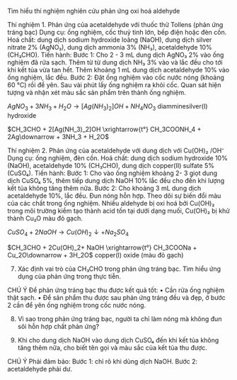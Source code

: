 Tìm hiểu thí nghiệm nghiên cứu phản ứng oxi hoá aldehyde

Thí nghiệm 1. Phản ứng của acetaldehyde với thuốc thử Tollens (phản ứng tráng bạc)
Dụng cụ: ống nghiệm, cốc thuỷ tinh lớn, bếp điện hoặc đèn cồn.
Hoá chất: dung dịch sodium hydroxide loãng (NaOH), dung dịch silver nitrate 2% (AgNO₃), dung dịch ammonia 3% (NH₃), acetaldehyde 10% (CH₃CHO).
Tiến hành:
Bước 1: Cho 2 - 3 mL dung dịch AgNO₃ 2% vào ống nghiệm đã rửa sạch. Thêm từ từ dung dịch NH₃ 3% vào và lắc đều cho tới khi kết tủa vừa tan hết. Thêm khoảng 1 mL dung dịch acetaldehyde 10% vào ống nghiệm, lắc đều.
Bước 2: Đặt ống nghiệm vào cốc nước nóng (khoảng 60 °C) rồi để yên. Sau vài phút lấy ống nghiệm ra khỏi cốc. Quan sát hiện tượng và nhận xét màu sắc sản phẩm trên thành ống nghiệm.

$AgNO_3 + 3NH_3 + H_2O \rightarrow [Ag(NH_3)_2]OH + NH_4NO_3$
diamminesilver(I) hydroxide

$CH_3CHO + 2[Ag(NH_3)_2]OH \xrightarrow{t°} CH_3COONH_4 + 2Ag\downarrow + 3NH_3 + H_2O$

Thí nghiệm 2. Phản ứng của acetaldehyde với dung dịch với Cu(OH)₂ /OH⁻
Dụng cụ: ống nghiệm, đèn cồn.
Hoá chất: dung dịch sodium hydroxide 10% (NaOH), acetaldehyde 10% (CH₃CHO), dung dịch copper(II) sulfate 5% (CuSO₄).
Tiến hành:
Bước 1: Cho vào ống nghiệm khoảng 2- 3 giọt dung dịch CuSO₄ 5%, thêm tiếp dung dịch NaOH 10% lắc đều cho đến khi lượng kết tủa không tăng thêm nữa.
Bước 2: Cho khoảng 3 mL dung dịch acetaldehyde 10%, lắc đều. Đun nóng hỗn hợp. Theo dõi sự biến đổi màu của các chất trong ống nghiệm.
Nhiều aldehyde bị oxi hoá bởi Cu(OH)₂ trong môi trường kiềm tạo thành acid tốn tại dưới dạng muối, Cu(OH)₂ bị khử thành Cu₂O màu đỏ gạch.

$CuSO_4 + 2NaOH \longrightarrow Cu(OH)_2\downarrow + Na_2SO_4$

$CH_3CHO + 2Cu(OH)_2+ NaOH \xrightarrow{t°} CH_3COONa + Cu_2O\downarrow + 3H_2O$
copper(I) oxide
(màu đỏ gạch)

7. Xác định vai trò của CH₃CHO trong phản ứng tráng bạc. Tìm hiểu ứng dụng của phản ứng trong thực tiễn.

CHÚ Ý
Để phản ứng tráng bạc thu được kết quả tốt:
• Cần rửa ống nghiệm thật sạch.
• Để sản phẩm thu được sau phản ứng tráng đều và đẹp, ở bước 2 cần để yên ống nghiệm trong cốc nước nóng.

8. Vì sao trong phản ứng tráng bạc, người ta chỉ làm nóng mà không đun sôi hỗn hợp chất phản ứng?

9. Khi cho dung dịch NaOH vào dung dịch CuSO₄ đến khi kết tủa không tăng thêm nữa, cho biết tên gọi và màu sắc của kết tủa thu được.

CHÚ Ý
Phải đảm bảo:
Bước 1: chỉ rõ khi dùng dịch NaOH.
Bước 2: acetaldehyde phải dư.